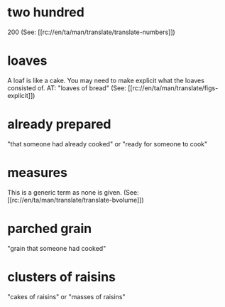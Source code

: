 # two hundred

200 (See: [[rc://en/ta/man/translate/translate-numbers]])

# loaves

A loaf is like a cake. You may need to make explicit what the loaves consisted of. AT: "loaves of bread" (See: [[rc://en/ta/man/translate/figs-explicit]])

# already prepared

"that someone had already cooked" or "ready for someone to cook"

# measures

This is a generic term as none is given. (See: [[rc://en/ta/man/translate/translate-bvolume]])

# parched grain

"grain that someone had cooked"

# clusters of raisins

"cakes of raisins" or "masses of raisins"

